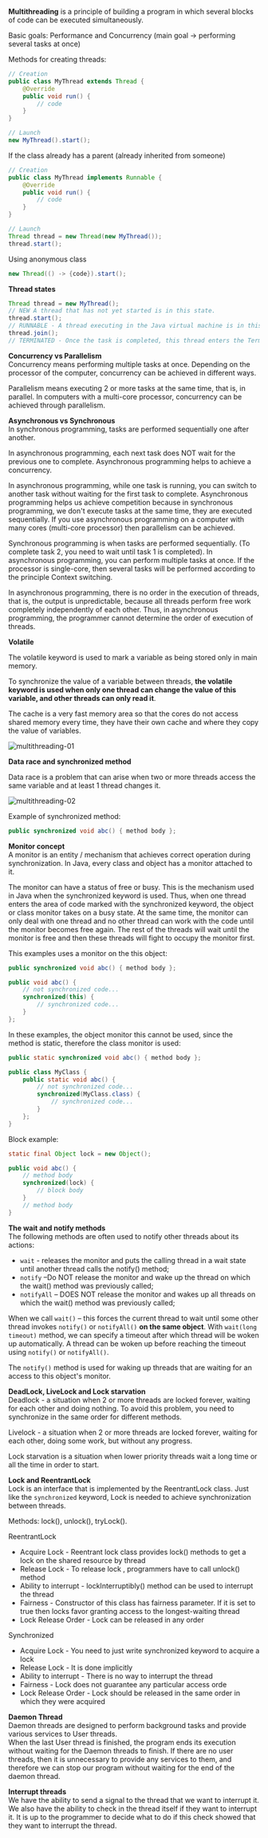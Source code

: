 **Multithreading** is a principle of building a program in which several blocks of code can be executed 
simultaneously.

Basic goals: Performance and Concurrency (main goal -> performing several tasks at once)

Methods for creating threads:

```java
// Creation
public class MyThread extends Thread {
    @Override
    public void run() {
        // code
    }
}

// Launch
new MyThread().start();
```

If the class already has a parent (already inherited from someone)

```java
// Creation
public class MyThread implements Runnable {
    @Override
    public void run() {
        // code
    }
}

// Launch
Thread thread = new Thread(new MyThread());
thread.start();
```

Using anonymous class
```java
new Thread(() -> {code}).start();
```

**Thread states**
```java
Thread thread = new MyThread(); 
// NEW A thread that has not yet started is in this state.
thread.start();
// RUNNABLE - A thread executing in the Java virtual machine is in this state.
thread.join();
// TERMINATED - Once the task is completed, this thread enters the Terminated state
```

**Concurrency vs Parallelism**  
Concurrency means performing multiple tasks at once. Depending on the processor of the computer, 
concurrency can be achieved in different ways.

Parallelism means executing 2 or more tasks at the same time, that is, in parallel. 
In computers with a multi-core processor, concurrency can be achieved through parallelism.

**Asynchronous vs Synchronous**  
In synchronous programming, tasks are performed
sequentially one after another.

In asynchronous programming, each next task does NOT wait for the previous one to complete. Asynchronous
programming helps to achieve a concurrency.

In asynchronous programming, while one task is running, you can switch to another task without waiting 
for the first task to complete. Asynchronous programming helps us achieve competition because in 
synchronous programming, we don't execute tasks at the same time, they are executed sequentially. 
If you use asynchronous programming on a computer with many cores (multi-core processor) then parallelism 
can be achieved.

Synchronous programming is when tasks are performed sequentially. (To complete task 2, you need to wait 
until task 1 is completed). In asynchronous programming, you can perform multiple tasks at once. 
If the processor is single-core, then several tasks will be performed according to the principle Context switching.

In asynchronous programming, there is no order in the execution of threads, that is, the output is 
unpredictable, because all threads perform free work completely independently of each other. Thus, in 
asynchronous programming, the programmer cannot determine the order of execution of threads.

**Volatile**

The volatile keyword is used to mark a variable as being stored only in main memory.

To synchronize the value of a variable between threads, **the volatile keyword is used when only one 
thread can change the value of this variable, and other threads can only read it**.

The cache is a very fast memory area so that the cores do not access shared memory every time, 
they have their own cache and where they copy the value of variables.

![multithreading-01](https://raw.githubusercontent.com/AdilhanKaikenov/java-black-belt/master/src/main/java/com/epam/adilkhan/multithreading/etc/multithreading-01.jpg)

**Data race and synchronized method**  

Data race is a problem that can arise when two or more threads access the same variable and at least 1 thread changes it.

![multithreading-02](https://raw.githubusercontent.com/AdilhanKaikenov/java-black-belt/master/src/main/java/com/epam/adilkhan/multithreading/etc/multithreading-02.jpg)

Example of synchronized method:
```java
public synchronized void abc() { method body };
```

**Monitor concept**  
A monitor is an entity / mechanism that achieves correct operation during synchronization. 
In Java, every class and object has a monitor attached to it.

The monitor can have a status of free or busy. This is the mechanism used in Java when the synchronized keyword is used.
Thus, when one thread enters the area of code marked with the synchronized keyword, the object or class monitor takes on 
a busy state. At the same time, the monitor can only deal with one thread and no other thread can work with the code 
until the monitor becomes free again. The rest of the threads will wait until the monitor is free and then these threads 
will fight to occupy the monitor first.

This examples uses a monitor on the this object:
```java
public synchronized void abc() { method body };
```

```java
public void abc() {
    // not synchronized code...
    synchronized(this) {
        // synchronized code...
    }
};
```

In these examples, the object monitor this cannot be used, since the method is static, therefore the class monitor is used:
```java
public static synchronized void abc() { method body };
```

```java
public class MyClass {
    public static void abc() {
        // not synchronized code...
        synchronized(MyClass.class) {
            // synchronized code...
        }
    };
}
```

Block example:
```java
static final Object lock = new Object();

public void abc() { 
    // method body
    synchronized(lock) { 
        // block body 
    } 
    // method body 
}
```

**The wait and notify methods**  
The following methods are often used to notify other threads about its actions:
- `wait` - releases the monitor and puts the calling thread in a wait state until another thread calls the notify() method;
- `notify` –Do NOT release the monitor and wake up the thread on which the wait() method was previously called;
- `notifyAll` – DOES NOT release the monitor and wakes up all threads on which the wait() method was previously called;

When we call `wait()` – this forces the current thread to wait until some other thread invokes `notify()` or `notifyAll()` **on the same object**.
With `wait(long timeout)` method, we can specify a timeout after which thread will be woken up automatically. 
A thread can be woken up before reaching the timeout using `notify()` or `notifyAll()`. 

The `notify()` method is used for waking up threads that are waiting for an access to this object's monitor.

**DeadLock, LiveLock and Lock starvation**  
Deadlock - a situation when 2 or more threads are locked forever, waiting for each other and doing nothing.
To avoid this problem, you need to synchronize in the same order for different methods.

Livelock - a situation when 2 or more threads are locked forever, waiting for each other, doing some work, but without any progress.

Lock starvation is a situation when lower priority threads wait a long time or all the time in order to start.

**Lock and ReentrantLock**  
Lock is an interface that is implemented by the ReentrantLock class.
Just like the `synchronized` keyword, Lock is needed to achieve synchronization between threads.

Methods: lock(), unlock(), tryLock().

ReentrantLock
- Acquire Lock - Reentrant lock class provides lock() methods to get a lock  on the shared resource by thread 
- Release Lock - To release lock , programmers have to call unlock() method
- Ability to interrupt - lockInterruptibly() method can be used to interrupt the thread  
- Fairness - Constructor of this class has fairness parameter. If it is set to true then locks favor granting access to the longest-waiting thread
- Lock Release Order - Lock can be released in any order 

Synchronized
- Acquire Lock - You need to just write synchronized keyword to acquire a lock  
- Release Lock - It is done implicitly 
- Ability to interrupt - There is no way to interrupt the thread
- Fairness - Lock does not guarantee any particular  access orde
- Lock Release Order - Lock should be released in the same order in which they were acquired 

**Daemon Thread**  
Daemon threads are designed to perform background tasks and provide various services to User threads.  
When the last User thread is finished, the program ends its execution without waiting for the Daemon threads to finish.
If there are no user threads, then it is unnecessary to provide any services to them, and therefore we can stop our 
program without waiting for the end of the daemon thread.

**Interrupt threads**  
We have the ability to send a signal to the thread that we want to interrupt it.
We also have the ability to check in the thread itself if they want to interrupt it. 
It is up to the programmer to decide what to do if this check showed that they want to 
interrupt the thread.